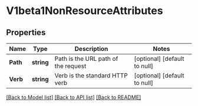# V1beta1NonResourceAttributes

## Properties
Name | Type | Description | Notes
------------ | ------------- | ------------- | -------------
**Path** | **string** | Path is the URL path of the request | [optional] [default to null]
**Verb** | **string** | Verb is the standard HTTP verb | [optional] [default to null]

[[Back to Model list]](../README.md#documentation-for-models) [[Back to API list]](../README.md#documentation-for-api-endpoints) [[Back to README]](../README.md)


